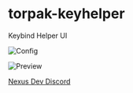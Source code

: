 # torpak-keyhelper
Keybind Helper UI

![Config](https://cdn.discordapp.com/attachments/1021510724754878484/1149741390041989150/code.png)

![Preview](https://cdn.discordapp.com/attachments/1021510724754878484/1149740843566125159/image.png)

[Nexus Dev Discord](https://discord.gg/xCSRcWYxYw)
